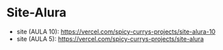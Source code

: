 # Site-Alura
- site (AULA 10): https://vercel.com/spicy-currys-projects/site-alura-10
- site (AULA 5): https://vercel.com/spicy-currys-projects/site-alura
